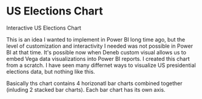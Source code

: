 # US Elections Chart

Interactive US Elections Chart

This is an idea I wanted to implement in Power BI long time ago, but the level of customization and interactivity I needed was not possible in Power BI at that time. It's possible now when Deneb custom visual allows us to embed Vega data visualizations into Power BI reports. I created this chart from a scratch. I have seen many differnet ways to visualize US presidential elections data, but nothing like this.

Basically ths chart contains 4 horizonatl bar charts combined together (inluding 2 stacked bar charts). Each bar chart has its own axis.


